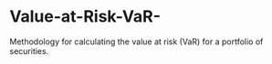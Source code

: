 # Value-at-Risk-VaR-
Methodology for calculating the value at risk (VaR) for a portfolio of securities.

